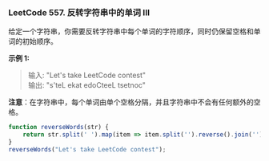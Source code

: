 ### LeetCode 557. 反转字符串中的单词 III
给定一个字符串，你需要反转字符串中每个单词的字符顺序，同时仍保留空格和单词的初始顺序。

**示例 1:**

> 输入: "Let's take LeetCode contest" <br>
  输出: "s'teL ekat edoCteeL tsetnoc"
  
**注意**：在字符串中，每个单词由单个空格分隔，并且字符串中不会有任何额外的空格。

```javascript
function reverseWords(str) {
    return str.split(' ').map(item => item.split('').reverse().join('')).join(' ')
}
reverseWords("Let's take LeetCode contest");
```
